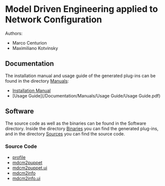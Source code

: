 # Model Driven Engineering applied to Network Configuration

Authors:
- Marco Centurion
- Maximiliano Kotvinsky

## Documentation
The installation manual and usage guide of the generated plug-ins can be found in the directory [Manuals](/Documentation/Manuals):
- [Installation Manual](/Documentation/Manuals/Installation%20Manual/Installation%20Manual.pdf)
- [Usage Guide](/Documentation/Manuals/Usage Guide/Usage Guide.pdf)

## Software
The source code as well as the binaries can be found in the Software directory.
Inside the directory [Binaries](Software/Binaries) you can find the generated plug-ins, and in the directory [Sources](Software/Sources) you can find the source code.

### Source Code
- [profile](/Software/Fuentes/profile)
- [mdcm2puppet](/Software/Fuentes/mdcm2puppet)
- [mdcm2puppet.ui](/Software/Fuentes/mdcm2puppet.ui)
- [mdcm2info](/Software/Fuentes/mdcm2info)
- [mdcm2info.ui](/Software/Fuentes/mdcm2info.ui)
